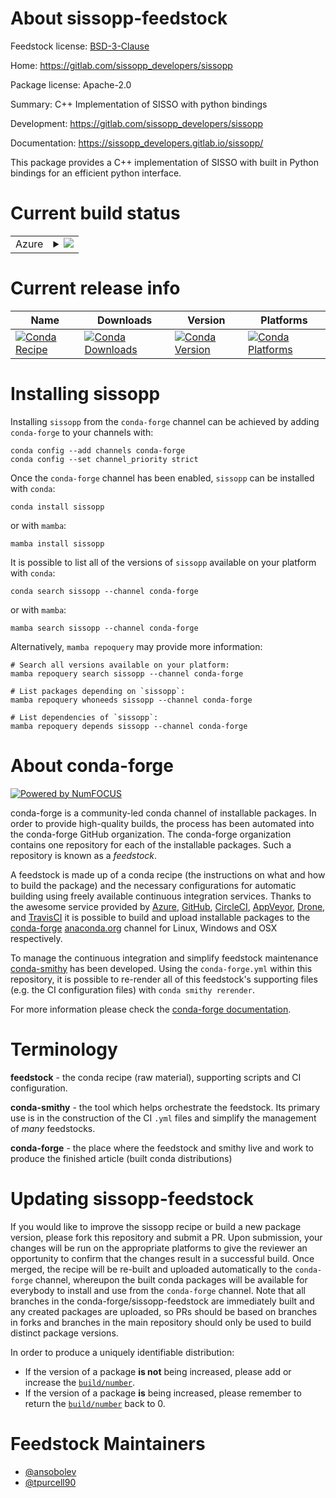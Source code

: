 About sissopp-feedstock
=======================

Feedstock license: [BSD-3-Clause](https://github.com/conda-forge/sissopp-feedstock/blob/main/LICENSE.txt)

Home: https://gitlab.com/sissopp_developers/sissopp

Package license: Apache-2.0

Summary: C++ Implementation of SISSO with python bindings

Development: https://gitlab.com/sissopp_developers/sissopp

Documentation: https://sissopp_developers.gitlab.io/sissopp/

This package provides a C++ implementation of SISSO with built in Python bindings
for an efficient python interface.


Current build status
====================


<table>
    
  <tr>
    <td>Azure</td>
    <td>
      <details>
        <summary>
          <a href="https://dev.azure.com/conda-forge/feedstock-builds/_build/latest?definitionId=26021&branchName=main">
            <img src="https://dev.azure.com/conda-forge/feedstock-builds/_apis/build/status/sissopp-feedstock?branchName=main">
          </a>
        </summary>
        <table>
          <thead><tr><th>Variant</th><th>Status</th></tr></thead>
          <tbody><tr>
              <td>linux_64_python3.10.____cpython</td>
              <td>
                <a href="https://dev.azure.com/conda-forge/feedstock-builds/_build/latest?definitionId=26021&branchName=main">
                  <img src="https://dev.azure.com/conda-forge/feedstock-builds/_apis/build/status/sissopp-feedstock?branchName=main&jobName=linux&configuration=linux%20linux_64_python3.10.____cpython" alt="variant">
                </a>
              </td>
            </tr><tr>
              <td>linux_64_python3.11.____cpython</td>
              <td>
                <a href="https://dev.azure.com/conda-forge/feedstock-builds/_build/latest?definitionId=26021&branchName=main">
                  <img src="https://dev.azure.com/conda-forge/feedstock-builds/_apis/build/status/sissopp-feedstock?branchName=main&jobName=linux&configuration=linux%20linux_64_python3.11.____cpython" alt="variant">
                </a>
              </td>
            </tr><tr>
              <td>linux_64_python3.12.____cpython</td>
              <td>
                <a href="https://dev.azure.com/conda-forge/feedstock-builds/_build/latest?definitionId=26021&branchName=main">
                  <img src="https://dev.azure.com/conda-forge/feedstock-builds/_apis/build/status/sissopp-feedstock?branchName=main&jobName=linux&configuration=linux%20linux_64_python3.12.____cpython" alt="variant">
                </a>
              </td>
            </tr><tr>
              <td>linux_64_python3.13.____cp313</td>
              <td>
                <a href="https://dev.azure.com/conda-forge/feedstock-builds/_build/latest?definitionId=26021&branchName=main">
                  <img src="https://dev.azure.com/conda-forge/feedstock-builds/_apis/build/status/sissopp-feedstock?branchName=main&jobName=linux&configuration=linux%20linux_64_python3.13.____cp313" alt="variant">
                </a>
              </td>
            </tr><tr>
              <td>linux_64_python3.9.____cpython</td>
              <td>
                <a href="https://dev.azure.com/conda-forge/feedstock-builds/_build/latest?definitionId=26021&branchName=main">
                  <img src="https://dev.azure.com/conda-forge/feedstock-builds/_apis/build/status/sissopp-feedstock?branchName=main&jobName=linux&configuration=linux%20linux_64_python3.9.____cpython" alt="variant">
                </a>
              </td>
            </tr><tr>
              <td>osx_64_python3.10.____cpython</td>
              <td>
                <a href="https://dev.azure.com/conda-forge/feedstock-builds/_build/latest?definitionId=26021&branchName=main">
                  <img src="https://dev.azure.com/conda-forge/feedstock-builds/_apis/build/status/sissopp-feedstock?branchName=main&jobName=osx&configuration=osx%20osx_64_python3.10.____cpython" alt="variant">
                </a>
              </td>
            </tr><tr>
              <td>osx_64_python3.11.____cpython</td>
              <td>
                <a href="https://dev.azure.com/conda-forge/feedstock-builds/_build/latest?definitionId=26021&branchName=main">
                  <img src="https://dev.azure.com/conda-forge/feedstock-builds/_apis/build/status/sissopp-feedstock?branchName=main&jobName=osx&configuration=osx%20osx_64_python3.11.____cpython" alt="variant">
                </a>
              </td>
            </tr><tr>
              <td>osx_64_python3.12.____cpython</td>
              <td>
                <a href="https://dev.azure.com/conda-forge/feedstock-builds/_build/latest?definitionId=26021&branchName=main">
                  <img src="https://dev.azure.com/conda-forge/feedstock-builds/_apis/build/status/sissopp-feedstock?branchName=main&jobName=osx&configuration=osx%20osx_64_python3.12.____cpython" alt="variant">
                </a>
              </td>
            </tr><tr>
              <td>osx_64_python3.13.____cp313</td>
              <td>
                <a href="https://dev.azure.com/conda-forge/feedstock-builds/_build/latest?definitionId=26021&branchName=main">
                  <img src="https://dev.azure.com/conda-forge/feedstock-builds/_apis/build/status/sissopp-feedstock?branchName=main&jobName=osx&configuration=osx%20osx_64_python3.13.____cp313" alt="variant">
                </a>
              </td>
            </tr><tr>
              <td>osx_64_python3.9.____cpython</td>
              <td>
                <a href="https://dev.azure.com/conda-forge/feedstock-builds/_build/latest?definitionId=26021&branchName=main">
                  <img src="https://dev.azure.com/conda-forge/feedstock-builds/_apis/build/status/sissopp-feedstock?branchName=main&jobName=osx&configuration=osx%20osx_64_python3.9.____cpython" alt="variant">
                </a>
              </td>
            </tr>
          </tbody>
        </table>
      </details>
    </td>
  </tr>
</table>

Current release info
====================

| Name | Downloads | Version | Platforms |
| --- | --- | --- | --- |
| [![Conda Recipe](https://img.shields.io/badge/recipe-sissopp-green.svg)](https://anaconda.org/conda-forge/sissopp) | [![Conda Downloads](https://img.shields.io/conda/dn/conda-forge/sissopp.svg)](https://anaconda.org/conda-forge/sissopp) | [![Conda Version](https://img.shields.io/conda/vn/conda-forge/sissopp.svg)](https://anaconda.org/conda-forge/sissopp) | [![Conda Platforms](https://img.shields.io/conda/pn/conda-forge/sissopp.svg)](https://anaconda.org/conda-forge/sissopp) |

Installing sissopp
==================

Installing `sissopp` from the `conda-forge` channel can be achieved by adding `conda-forge` to your channels with:

```
conda config --add channels conda-forge
conda config --set channel_priority strict
```

Once the `conda-forge` channel has been enabled, `sissopp` can be installed with `conda`:

```
conda install sissopp
```

or with `mamba`:

```
mamba install sissopp
```

It is possible to list all of the versions of `sissopp` available on your platform with `conda`:

```
conda search sissopp --channel conda-forge
```

or with `mamba`:

```
mamba search sissopp --channel conda-forge
```

Alternatively, `mamba repoquery` may provide more information:

```
# Search all versions available on your platform:
mamba repoquery search sissopp --channel conda-forge

# List packages depending on `sissopp`:
mamba repoquery whoneeds sissopp --channel conda-forge

# List dependencies of `sissopp`:
mamba repoquery depends sissopp --channel conda-forge
```


About conda-forge
=================

[![Powered by
NumFOCUS](https://img.shields.io/badge/powered%20by-NumFOCUS-orange.svg?style=flat&colorA=E1523D&colorB=007D8A)](https://numfocus.org)

conda-forge is a community-led conda channel of installable packages.
In order to provide high-quality builds, the process has been automated into the
conda-forge GitHub organization. The conda-forge organization contains one repository
for each of the installable packages. Such a repository is known as a *feedstock*.

A feedstock is made up of a conda recipe (the instructions on what and how to build
the package) and the necessary configurations for automatic building using freely
available continuous integration services. Thanks to the awesome service provided by
[Azure](https://azure.microsoft.com/en-us/services/devops/), [GitHub](https://github.com/),
[CircleCI](https://circleci.com/), [AppVeyor](https://www.appveyor.com/),
[Drone](https://cloud.drone.io/welcome), and [TravisCI](https://travis-ci.com/)
it is possible to build and upload installable packages to the
[conda-forge](https://anaconda.org/conda-forge) [anaconda.org](https://anaconda.org/)
channel for Linux, Windows and OSX respectively.

To manage the continuous integration and simplify feedstock maintenance
[conda-smithy](https://github.com/conda-forge/conda-smithy) has been developed.
Using the ``conda-forge.yml`` within this repository, it is possible to re-render all of
this feedstock's supporting files (e.g. the CI configuration files) with ``conda smithy rerender``.

For more information please check the [conda-forge documentation](https://conda-forge.org/docs/).

Terminology
===========

**feedstock** - the conda recipe (raw material), supporting scripts and CI configuration.

**conda-smithy** - the tool which helps orchestrate the feedstock.
                   Its primary use is in the construction of the CI ``.yml`` files
                   and simplify the management of *many* feedstocks.

**conda-forge** - the place where the feedstock and smithy live and work to
                  produce the finished article (built conda distributions)


Updating sissopp-feedstock
==========================

If you would like to improve the sissopp recipe or build a new
package version, please fork this repository and submit a PR. Upon submission,
your changes will be run on the appropriate platforms to give the reviewer an
opportunity to confirm that the changes result in a successful build. Once
merged, the recipe will be re-built and uploaded automatically to the
`conda-forge` channel, whereupon the built conda packages will be available for
everybody to install and use from the `conda-forge` channel.
Note that all branches in the conda-forge/sissopp-feedstock are
immediately built and any created packages are uploaded, so PRs should be based
on branches in forks and branches in the main repository should only be used to
build distinct package versions.

In order to produce a uniquely identifiable distribution:
 * If the version of a package **is not** being increased, please add or increase
   the [``build/number``](https://docs.conda.io/projects/conda-build/en/latest/resources/define-metadata.html#build-number-and-string).
 * If the version of a package **is** being increased, please remember to return
   the [``build/number``](https://docs.conda.io/projects/conda-build/en/latest/resources/define-metadata.html#build-number-and-string)
   back to 0.

Feedstock Maintainers
=====================

* [@ansobolev](https://github.com/ansobolev/)
* [@tpurcell90](https://github.com/tpurcell90/)

